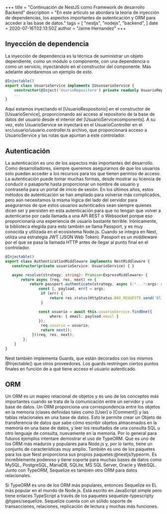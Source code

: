 +++
title = "Continuación de NestJS como Framework de desarrollo Backend"
description = "En este articulo se abordara la teoria de inyección de dependencias, los aspectos importantes de autenticación y ORM para acceder a las base de datos."
tags = [
    "nestjs",
    "nodejs",
    "backend",
]
date = 2020-07-16T02:13:50Z
author = "Jaime Hernandez"
+++
## Inyección de dependencia
La inyección de dependencia es la técnica de suministrar un objeto dependiente, como un módulo o componente, con una dependencia o como un servicio, inyectándolo en el constructor del componente. Más adelante abordaremos un ejemplo de esto. 

```typescript
@Injectable()
export class UsuarioService implements IUsusuarioService {
    constructor(@Inject('UsurioRepositoro') private readonly UsuarioRepositorio: typeof Usuario) { }
    ...
}
```

Aquí estamos inyectando el [UsuarioRespositorio] en el constructor de [UsuarioService], proporcionando así acceso al repositorio de la base de datos del usuario desde el interior del [UsuarioServicecomponents].
A su vez, esto UsuarioService se inyectará en el UsuarioController en el src/usuario/usuario.controller.ts archivo, que proporcionará acceso a UsuarioService y las rutas que apuntan a este controlador.

## Autenticación
La autenticación es uno de los aspectos más importantes del desarrollo. Como desarrolladores, siempre queremos asegurarnos de que los usuarios solo puedan acceder a los recursos para los que tienen permiso de acceso. La autenticación puede tomar muchas formas, desde mostrar su licencia de conducir o pasaporte hasta proporcionar un nombre de usuario y contraseña para un portal de inicio de sesión. En los últimos años, estos métodos de autenticación se han ampliado para volverse más complicados, pero aún necesitamos la misma lógica del lado del servidor para asegurarnos de que estos usuarios autenticados sean siempre quienes dicen ser y persisten en esta autenticación para que no tengan que volver a autenticarse por cada llamada a una API REST o Websocket porque eso proporcionaría una experiencia de usuario bastante terrible. 
Irónicamente, la biblioteca elegida para esto también se llama Passport, y es muy conocida y utilizada en el ecosistema Node.js. Cuando se integra en Nest, utiliza una estrategia JWT (JSON Web Token). Passport es un middleware por el que se pasa la llamada HTTP antes de llegar al punto final en el controlador. 

```typescript
@Injectable()  
export class AuthenticationMiddleware implements NestMiddleware {  
   constructor(private usuarioService: UsuarioService) { }  

   async resolve(strategy: string): Promise<ExpressMiddleware> {  
       return async (req, res, next) => {  
           return passport.authenticate(strategy, async (/*...*/args: any[]) => {  
               const [, payload, err] = args;  
                if (err) {  
                    return res.status(HttpStatus.BAD_REQUEST).send('El usuario no se pudo conectar.');  
                }  

               const usuario = await this.usuarioService.findOne({
                    where: { email: payload.email }
               });  
                req.usuario = usuario;  
                return next();  
            })(req, res, next);  
        };  
    }  
}
```
Nest también implementa Guards, que están decorados con los mismos @Injectable() que otros proveedores. Los guards restringen ciertos puntos finales en función de a qué tiene acceso el usuario autenticado. 

## ORM
Un ORM es un mapeo relacional de objetos y es uno de los conceptos más importantes cuando se trata de la comunicación entre un servidor y una base de datos. Un ORM proporciona una correspondencia entre los objetos en la memoria (clases definidas tales como [User] o [Comment]) y las tablas relacionales en una base de datos. Esto le permite crear un Objeto de transferencia de datos que sabe cómo escribir objetos almacenados en la memoria en una base de datos, y leer los resultados de una consulta SQL u otro lenguaje de consulta, nuevamente en la memoria. Por lo general para futuros ejemplos intentare demostrar  el uso de TypeORM. Que es uno de los ORM más maduros y populares para Node.js y, por lo tanto, tiene un conjunto de características muy amplio. También es uno de los paquetes para los que Nest proporciona sus propios paquetes:@nestjs/typeorm. Es increíblemente poderoso y tiene soporte para muchas bases de datos como MySQL, PostgreSQL, MariaDB, SQLite, MS SQL Server, Oracle y WebSQL. Junto con TypeORM, Sequelize es también otro ORM para datos relacionales.

Si TypeORM es uno de los ORM más populares, entonces Sequelize es EL más popular en el mundo de Node.js. Está escrito en JavaScript simple pero tiene enlaces TypeScript a través de los paquetes sequelize-typescripty @types/sequelize. Sequelize cuenta con un sólido soporte de transacciones, relaciones, replicación de lectura y muchas más funciones. 



